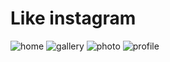 # Like instagram

![home](https://drive.google.com/file/d/16hlTHB94Wa8X0Iu-cQe8VlM9xQ8vzQlT/view?usp=sharing)
![gallery](https://drive.google.com/file/d/1rirTeuqn5xrvrh7Zarnw0PgBudFASo0Y/view?usp=sharing)
![photo](https://drive.google.com/file/d/1voMlDKu8imDBbpwTmYNYcLrnMCtu45G5/view?usp=sharing)
![profile](https://drive.google.com/file/d/1kSOSaNmWFAVHbHh6nJQqgb4wI_hfKAkt/view?usp=sharing)
